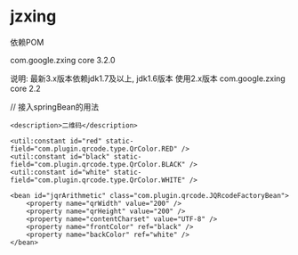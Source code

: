 # jzxing
依赖POM
<!--二维码-->
<dependency>
    <groupId>com.google.zxing</groupId>
    <artifactId>core</artifactId>
    <version>3.2.0</version>
</dependency>

说明: 最新3.x版本依赖jdk1.7及以上, jdk1.6版本 使用2.x版本
<dependency>
    <groupId>com.google.zxing</groupId>
    <artifactId>core</artifactId>
    <version>2.2</version>
</dependency>


// 接入springBean的用法
<?xml version="1.0" encoding="UTF-8"?>
<beans xmlns="http://www.springframework.org/schema/beans"
       xmlns:xsi="http://www.w3.org/2001/XMLSchema-instance"
       xmlns:util="http://www.springframework.org/schema/util"
       xsi:schemaLocation="http://www.springframework.org/schema/beans
	   http://www.springframework.org/schema/beans/spring-beans-3.2.xsd
       http://www.springframework.org/schema/util
       http://www.springframework.org/schema/util/spring-util-3.2.xsd">

    <description>二维码</description>

    <util:constant id="red" static-field="com.plugin.qrcode.type.QrColor.RED" />
    <util:constant id="black" static-field="com.plugin.qrcode.type.QrColor.BLACK" />
    <util:constant id="white" static-field="com.plugin.qrcode.type.QrColor.WHITE" />

    <bean id="jqrArithmetic" class="com.plugin.qrcode.JQRcodeFactoryBean">
        <property name="qrWidth" value="200" />
        <property name="qrHeight" value="200" />
        <property name="contentCharset" value="UTF-8" />
        <property name="frontColor" ref="black" />
        <property name="backColor" ref="white" />
    </bean>

</beans>

